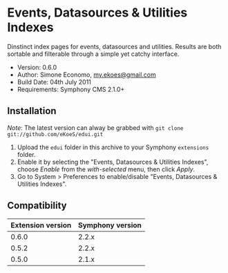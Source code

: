 # Events, Datasources & Utilities Indexes

Dinstinct index pages for events, datasources and utilities. Results are both sortable and filterable through a simple yet catchy interface.

- Version: 0.6.0
- Author: Simone Economo, my.ekoes@gmail.com
- Build Date: 04th July 2011
- Requirements: Symphony CMS 2.1.0+

## Installation

_Note_: The latest version can alway be grabbed with `git clone git://github.com/eKoeS/edui.git`

1. Upload the `edui` folder in this archive to your Symphony `extensions` folder.
2. Enable it by selecting the "Events, Datasources & Utilities Indexes", choose _Enable_ from the _with-selected_ menu, then click _Apply_.
3. Go to System > Preferences to enable/disable "Events, Datasources & Utilities Indexes".

## Compatibility

 Extension version | Symphony version
 ----------------- | ----------------
 0.6.0             | 2.2.x
 0.5.2             | 2.2.x
 0.5.0             | 2.1.x
